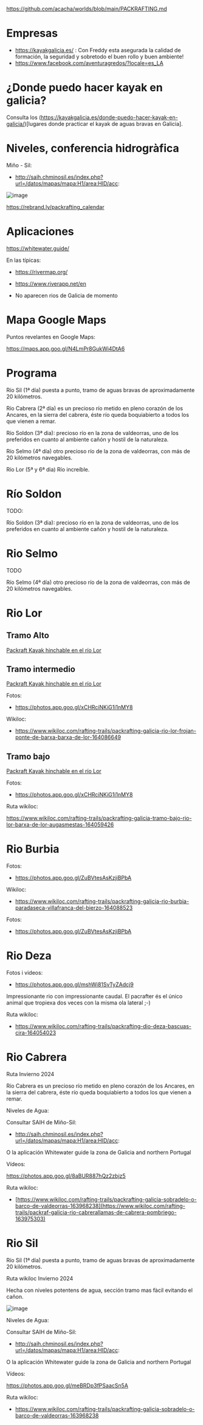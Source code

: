 https://github.com/acacha/worlds/blob/main/PACKRAFTING.md

# Empresas

- https://kayakgalicia.es/ : Con Freddy esta asegurada la calidad de formación, la seguridad y sobretodo el buen rollo y buen ambiente!
- https://www.facebook.com/aventuragredos/?locale=es_LA

# ¿Donde puedo hacer kayak en galicia?

Consulta los (https://kayakgalicia.es/donde-puedo-hacer-kayak-en-galicia/)[lugares donde practicar el kayak de aguas bravas en Galicia].

# Niveles, conferencia hidrogràfica

Miño - Sil:
- http://saih.chminosil.es/index.php?url=/datos/mapas/mapa:H1/area:HID/acc:

![image](https://github.com/acacha/worlds/assets/4015406/88542706-92e8-403c-962f-89fc714d2efc)

https://rebrand.ly/packrafting_calendar

# Aplicaciones

https://whitewater.guide/

En las típicas:

- https://rivermap.org/
- https://www.riverapp.net/en

- No aparecen rios de Galicia de momento

# Mapa Google Maps

Puntos revelantes en Google Maps:

https://maps.app.goo.gl/N4LmPr8GukWi4DtA6

# Programa

Río Sil (1ª día) puesta a punto, tramo de aguas bravas de aproximadamente 20 kilómetros.

Río Cabrera (2ª día) es un precioso río metido en pleno corazón de los Ancares, en la sierra del cabrera, éste río queda boquiabierto a todos los que vienen a remar.

Río Soldon (3ª dia): precioso río en la zona de valdeorras, uno de los preferidos en cuanto al ambiente cañón y hostil de la naturaleza.

Río Selmo (4ª día) otro precioso río de la zona de valdeorras, con más de 20 kilómetros navegables.

Río Lor  (5ª y 6ª dia) Río increíble.

# Río Soldon 

TODO: 

Río Soldon (3ª dia): precioso río en la zona de valdeorras, uno de los preferidos en cuanto al ambiente cañón y hostil de la naturaleza.

# Rio Selmo

TODO

Río Selmo (4ª día) otro precioso río de la zona de valdeorras, con más de 20 kilómetros navegables.

# Rio Lor

## Tramo Alto

[Packraft Kayak hinchable en el río Lor]([https://blog.packrafting.cat/packraft-kayak-en-el-rio-lor-galicia#section-6709530](https://blog.packrafting.cat/packraft-kayak-en-el-rio-lor-galicia#section-6695051))


## Tramo intermedio

[Packraft Kayak hinchable en el río Lor](https://blog.packrafting.cat/packraft-kayak-en-el-rio-lor-galicia)

Fotos:
- https://photos.app.goo.gl/xCHRciNKiG1i1nMY8

Wikiloc:
- https://www.wikiloc.com/rafting-trails/packrafting-galicia-rio-lor-frojan-ponte-de-barxa-barxa-de-lor-164086649
  
## Tramo bajo

[Packraft Kayak hinchable en el río Lor](https://blog.packrafting.cat/packraft-kayak-en-el-rio-lor-galicia#section-6709530)

Fotos:
- https://photos.app.goo.gl/xCHRciNKiG1i1nMY8

Ruta wikiloc:

https://www.wikiloc.com/rafting-trails/packrafting-galicia-tramo-bajo-rio-lor-barxa-de-lor-augasmestas-164059426

# Rio Burbia

Fotos:
- https://photos.app.goo.gl/ZuBVtesAsKzjiBPbA

Wikiloc:
- https://www.wikiloc.com/rafting-trails/packrafting-galicia-rio-burbia-paradaseca-villafranca-del-bierzo-164088523

Fotos:
- https://photos.app.goo.gl/ZuBVtesAsKzjiBPbA

# Rio Deza

Fotos i videos:

- https://photos.app.goo.gl/mshWi81SvTyZAdcj9

Impressionante rio con impressionante caudal. El pacrafter és el único animal que tropiexa dos veces con la misma ola lateral ;-)

Ruta wikiloc:

- https://www.wikiloc.com/rafting-trails/packrafting-dio-deza-bascuas-cira-164054023

# Rio Cabrera

Ruta Invierno 2024

Río Cabrera  es un precioso río metido en pleno corazón de los Ancares, en la sierra del cabrera, éste río queda boquiabierto a todos los que vienen a remar.

Niveles de Agua:

Consultar SAIH de Miño-Sil:

- http://saih.chminosil.es/index.php?url=/datos/mapas/mapa:H1/area:HID/acc:

O la aplicación Whitewater guide la zona de Galicia and northern Portugal

Vídeos:

https://photos.app.goo.gl/8aBUR887hQz2zbjz5

Ruta wikiloc:
- [https://www.wikiloc.com/rafting-trails/packrafting-galicia-sobradelo-o-barco-de-valdeorras-163968238](https://www.wikiloc.com/rafting-trails/packraf-galicia-rio-cabrerallamas-de-cabrera-pombriego-163975303)

# Rio Sil

Río Sil (1ª día) puesta a punto, tramo de aguas bravas de aproximadamente 20 kilómetros.


Ruta wikiloc Invierno 2024

Hecha con niveles potentens de agua, sección tramo mas fàcil evitando el cañon.

![image](https://github.com/acacha/worlds/assets/4015406/92ad9570-2e96-486f-b9b1-e4c71f289991)


Niveles de Agua:

Consultar SAIH de Miño-Sil:

- http://saih.chminosil.es/index.php?url=/datos/mapas/mapa:H1/area:HID/acc:

O la aplicación Whitewater guide la zona de Galicia and northern Portugal

Vídeos:

https://photos.app.goo.gl/meBRDp3fPSaacSn5A

Ruta wikiloc:
- https://www.wikiloc.com/rafting-trails/packrafting-galicia-sobradelo-o-barco-de-valdeorras-163968238

